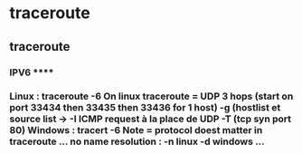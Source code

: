 # traceroute

## **traceroute**

### IPV6 ****

### **Linux :**  traceroute -6  On linux traceroute = UDP 3 hops \(start on port 33434 then 33435 then 33436 for 1 host\)   -g \(hostlist et source list -&gt; -I ICMP request à la place de UDP -T \(tcp syn port 80\)  **Windows :**  tracert -6  Note = protocol doest matter in traceroute ...   **no name resolution :**  -n linux -d windows ... 

